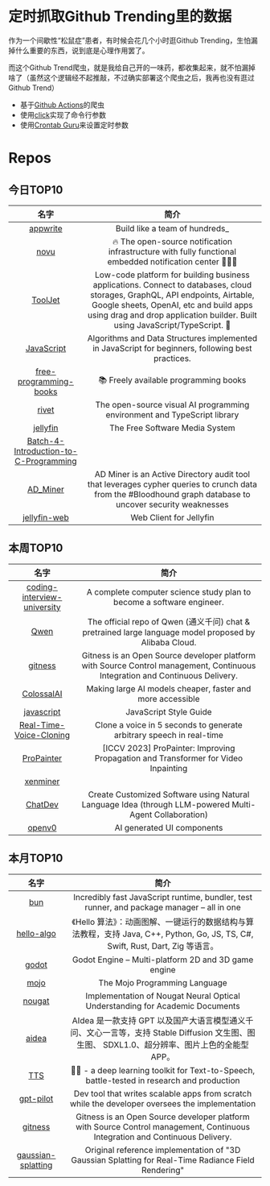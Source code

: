# 定时抓取Github Trending里的数据

作为一个间歇性“松鼠症”患者，有时候会花几个小时逛Github Trending，生怕漏掉什么重要的东西，说到底是心理作用罢了。

而这个Github Trend爬虫，就是我给自己开的一味药，都收集起来，就不怕漏掉啥了（虽然这个逻辑经不起推敲，不过确实部署这个爬虫之后，我再也没有逛过Github Trend）

* 基于[Github Actions](https://docs.github.com/en/actions)的爬虫
* 使用[click](https://github.com/pallets/click)实现了命令行参数
* 使用[Crontab Guru](https://crontab.guru/)来设置定时参数

# Repos
## 今日TOP10 
<!-- START OF DAILY_TOP10_REPOS -->
| 名字 | 简介 |
| :----: | :----: |
| [appwrite](https://github.com/appwrite/appwrite) | Build like a team of hundreds_ |
| [novu](https://github.com/novuhq/novu) | 🔥 The open-source notification infrastructure with fully functional embedded notification center 🚀🚀🚀 |
| [ToolJet](https://github.com/ToolJet/ToolJet) | Low-code platform for building business applications. Connect to databases, cloud storages, GraphQL, API endpoints, Airtable, Google sheets, OpenAI, etc and build apps using drag and drop application builder. Built using JavaScript/TypeScript. 🚀 |
| [JavaScript](https://github.com/TheAlgorithms/JavaScript) | Algorithms and Data Structures implemented in JavaScript for beginners, following best practices. |
| [free-programming-books](https://github.com/EbookFoundation/free-programming-books) | 📚 Freely available programming books |
| [rivet](https://github.com/Ironclad/rivet) | The open-source visual AI programming environment and TypeScript library |
| [jellyfin](https://github.com/jellyfin/jellyfin) | The Free Software Media System |
| [Batch-4-Introduction-to-C-Programming](https://github.com/phitronio/Batch-4-Introduction-to-C-Programming) |  |
| [AD_Miner](https://github.com/Mazars-Tech/AD_Miner) | AD Miner is an Active Directory audit tool that leverages cypher queries to crunch data from the #Bloodhound graph database to uncover security weaknesses |
| [jellyfin-web](https://github.com/jellyfin/jellyfin-web) | Web Client for Jellyfin |
<!-- END OF DAILY_TOP10_REPOS -->

## 本周TOP10
<!-- START OF WEEKLY_TOP10_REPOS -->
| 名字 | 简介 |
| :----: | :----: |
| [coding-interview-university](https://github.com/jwasham/coding-interview-university) | A complete computer science study plan to become a software engineer. |
| [Qwen](https://github.com/QwenLM/Qwen) | The official repo of Qwen (通义千问) chat & pretrained large language model proposed by Alibaba Cloud. |
| [gitness](https://github.com/harness/gitness) | Gitness is an Open Source developer platform with Source Control management, Continuous Integration and Continuous Delivery. |
| [ColossalAI](https://github.com/hpcaitech/ColossalAI) | Making large AI models cheaper, faster and more accessible |
| [javascript](https://github.com/airbnb/javascript) | JavaScript Style Guide |
| [Real-Time-Voice-Cloning](https://github.com/CorentinJ/Real-Time-Voice-Cloning) | Clone a voice in 5 seconds to generate arbitrary speech in real-time |
| [ProPainter](https://github.com/sczhou/ProPainter) | [ICCV 2023] ProPainter: Improving Propagation and Transformer for Video Inpainting |
| [xenminer](https://github.com/jacklevin74/xenminer) |  |
| [ChatDev](https://github.com/OpenBMB/ChatDev) | Create Customized Software using Natural Language Idea (through LLM-powered Multi-Agent Collaboration) |
| [openv0](https://github.com/raidendotai/openv0) | AI generated UI components |
<!-- END OF WEEKLY_TOP10_REPOS -->

## 本月TOP10
<!-- START OF MONTHLY_TOP10_REPOS -->
| 名字 | 简介 |
| :----: | :----: |
| [bun](https://github.com/oven-sh/bun) | Incredibly fast JavaScript runtime, bundler, test runner, and package manager – all in one |
| [hello-algo](https://github.com/krahets/hello-algo) | 《Hello 算法》：动画图解、一键运行的数据结构与算法教程，支持 Java, C++, Python, Go, JS, TS, C#, Swift, Rust, Dart, Zig 等语言。 |
| [godot](https://github.com/godotengine/godot) | Godot Engine – Multi-platform 2D and 3D game engine |
| [mojo](https://github.com/modularml/mojo) | The Mojo Programming Language |
| [nougat](https://github.com/facebookresearch/nougat) | Implementation of Nougat Neural Optical Understanding for Academic Documents |
| [aidea](https://github.com/mylxsw/aidea) | AIdea 是一款支持 GPT 以及国产大语言模型通义千问、文心一言等，支持 Stable Diffusion 文生图、图生图、 SDXL1.0、超分辨率、图片上色的全能型 APP。 |
| [TTS](https://github.com/coqui-ai/TTS) | 🐸💬 - a deep learning toolkit for Text-to-Speech, battle-tested in research and production |
| [gpt-pilot](https://github.com/Pythagora-io/gpt-pilot) | Dev tool that writes scalable apps from scratch while the developer oversees the implementation |
| [gitness](https://github.com/harness/gitness) | Gitness is an Open Source developer platform with Source Control management, Continuous Integration and Continuous Delivery. |
| [gaussian-splatting](https://github.com/graphdeco-inria/gaussian-splatting) | Original reference implementation of "3D Gaussian Splatting for Real-Time Radiance Field Rendering" |
<!-- END OF MONTHLY_TOP10_REPOS -->

